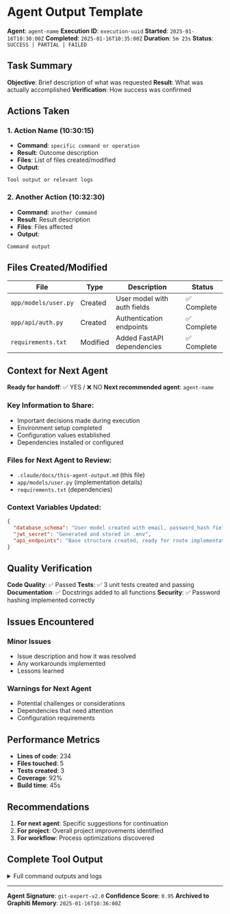 # Agent Output Template

**Agent**: `agent-name`
**Execution ID**: `execution-uuid`
**Started**: `2025-01-16T10:30:00Z`
**Completed**: `2025-01-16T10:35:00Z`
**Duration**: `5m 23s`
**Status**: `SUCCESS | PARTIAL | FAILED`

## Task Summary

**Objective**: Brief description of what was requested
**Result**: What was actually accomplished
**Verification**: How success was confirmed

## Actions Taken

### 1. Action Name (10:30:15)
- **Command**: `specific command or operation`
- **Result**: Outcome description
- **Files**: List of files created/modified
- **Output**:
```
Tool output or relevant logs
```

### 2. Another Action (10:32:30)
- **Command**: `another command`
- **Result**: Result description
- **Files**: Files affected
- **Output**:
```
Command output
```

## Files Created/Modified

| File | Type | Description | Status |
|------|------|-------------|--------|
| `app/models/user.py` | Created | User model with auth fields | ✅ Complete |
| `app/api/auth.py` | Created | Authentication endpoints | ✅ Complete |
| `requirements.txt` | Modified | Added FastAPI dependencies | ✅ Complete |

## Context for Next Agent

**Ready for handoff**: ✅ YES / ❌ NO
**Next recommended agent**: `agent-name`

### Key Information to Share:
- Important decisions made during execution
- Environment setup completed
- Configuration values established
- Dependencies installed or configured

### Files for Next Agent to Review:
- `.claude/docs/this-agent-output.md` (this file)
- `app/models/user.py` (implementation details)
- `requirements.txt` (dependencies)

### Context Variables Updated:
```json
{
  "database_schema": "User model created with email, password_hash fields",
  "jwt_secret": "Generated and stored in .env",
  "api_endpoints": "Base structure created, ready for route implementation"
}
```

## Quality Verification

**Code Quality**: ✅ Passed
**Tests**: ✅ 3 unit tests created and passing
**Documentation**: ✅ Docstrings added to all functions
**Security**: ✅ Password hashing implemented correctly

## Issues Encountered

### Minor Issues
- Issue description and how it was resolved
- Any workarounds implemented
- Lessons learned

### Warnings for Next Agent
- Potential challenges or considerations
- Dependencies that need attention
- Configuration requirements

## Performance Metrics

- **Lines of code**: 234
- **Files touched**: 5
- **Tests created**: 3
- **Coverage**: 92%
- **Build time**: 45s

## Recommendations

1. **For next agent**: Specific suggestions for continuation
2. **For project**: Overall project improvements identified
3. **For workflow**: Process optimizations discovered

## Complete Tool Output

<details>
<summary>Full command outputs and logs</summary>

```bash
$ uv init --package user-auth-api
Created project structure at /Users/lgates/projects/user-auth-api

$ uv add fastapi sqlalchemy bcrypt pytest
Added dependencies to pyproject.toml
...
```

</details>

---

**Agent Signature**: `git-expert-v2.0`
**Confidence Score**: `0.95`
**Archived to Graphiti Memory**: `2025-01-16T10:36:00Z`
